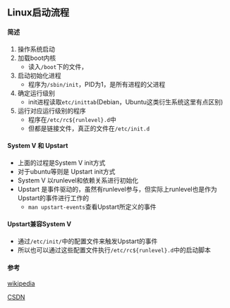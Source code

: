 ## Linux启动流程

#### 简述
1. 操作系统启动
2. 加载boot内核
    * 读入`/boot`下的文件，
3. 启动初始化进程
    * 程序为`/sbin/init`，PID为1，是所有进程的父进程
4. 确定运行级别
    * init进程读取`etc/inittab`(Debian，Ubuntu这类衍生系统这里有点区别)
5. 运行对应运行级别的程序
    * 程序在`/etc/rc${runlevel}.d`中
    * 但都是链接文件，真正的文件在`/etc/init.d`

#### System V 和 Upstart
* 上面的过程是System V init方式
* 对于ubuntu等则是 Upstart init方式
* System V 以runlevel和依赖关系进行初始化
* Upstart 是事件驱动的，虽然有runlevel参与，但实际上runlevel也是作为Upstart的事件进行工作的
    * `man upstart-events`查看Upstart所定义的事件

#### Upstart兼容System V
* 通过`/etc/init/`中的配置文件来触发Upstart的事件
* 所以也可以通过这些配置文件执行`/etc/rc${runlevel}.d`中的启动脚本

#### 参考
[wikipedia](https://zh.wikipedia.org/wiki/Init)

[CSDN](http://blog.csdn.net/yusiguyuan/article/details/9928139)